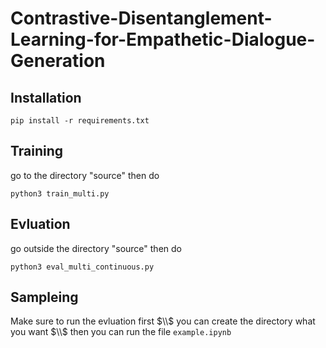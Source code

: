 # Contrastive-Disentanglement-Learning-for-Empathetic-Dialogue-Generation

## Installation
```
pip install -r requirements.txt
```

## Training
go to the directory "source" then do
```
python3 train_multi.py
```

## Evluation
go outside the directory "source" then do 
```
python3 eval_multi_continuous.py
```

## Sampleing
Make sure to run the evluation first $\\$
you can create the directory what you want $\\$
then you can run the file ```example.ipynb```
